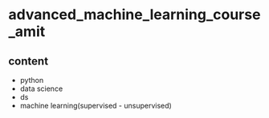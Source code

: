 # advanced_machine_learning_course_amit
## content
- python
- data science
- ds
- machine learning(supervised - unsupervised)